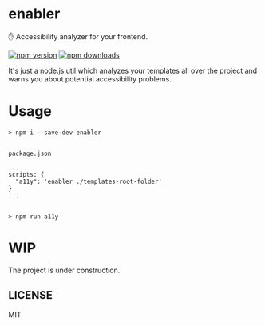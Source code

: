 # enabler
 ✋ Accessibility analyzer for your frontend.

<a href="https://badge.fury.io/js/enabler"><img src="https://badge.fury.io/js/enabler.svg" alt="npm version" ></a>
<a href="https://npmjs.org/enabler"><img src="https://img.shields.io/npm/dm/enabler.svg" alt="npm downloads" ></a>

It's just a node.js util which analyzes your templates all over the project and warns you about potential accessibility problems.

# Usage

```
> npm i --save-dev enabler


package.json

...
scripts: {
  "a11y": 'enabler ./templates-root-folder'
}
...


> npm run a11y

```

# WIP

The project is under construction.

## LICENSE

MIT
